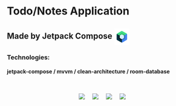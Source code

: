 # Todo/Notes Application

## Made by Jetpack Compose <img alt="jetpack-compose" width="40" src="https://github.com/hosseinDevAt/digikala-product-page/blob/master/compose" align="center" />


### Technologies: 
#### jetpack-compose / mvvm / clean-architecture / room-database
 &nbsp;&nbsp;&nbsp;
<p align="center">
  <img src="https://github.com/hosseinDevAt/Todos-Notes-Application-/blob/d3677daa4e3b59819723fe37508a5f09403f118f/1.png" width="180" />
   &nbsp;&nbsp;&nbsp;
  <img src="https://github.com/hosseinDevAt/Todos-Notes-Application-/blob/d3677daa4e3b59819723fe37508a5f09403f118f/2.png" width="185" />
   &nbsp;&nbsp;&nbsp;
  <img src="https://github.com/hosseinDevAt/Todos-Notes-Application-/blob/d3677daa4e3b59819723fe37508a5f09403f118f/3.png" width="185" />
  &nbsp;&nbsp;&nbsp;
  <img src="https://github.com/hosseinDevAt/Todos-Notes-Application-/blob/d3677daa4e3b59819723fe37508a5f09403f118f/4.png" width="185" />
</p>
